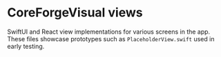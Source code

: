 # CoreForgeVisual views

SwiftUI and React view implementations for various screens in the app.
These files showcase prototypes such as `PlaceholderView.swift` used in early testing.
